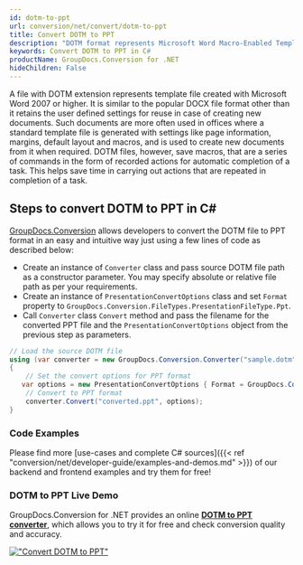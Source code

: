```yaml
---
id: dotm-to-ppt
url: conversion/net/convert/dotm-to-ppt
title: Convert DOTM to PPT
description: "DOTM format represents Microsoft Word Macro-Enabled Template with .dotm extension. Learn how to convert DOTM to PPT file programmatically in C# language using GroupDocs.Conversion for .NET library."
keywords: Convert DOTM to PPT in C#
productName: GroupDocs.Conversion for .NET
hideChildren: False
---
```


A file with DOTM extension represents template file created with Microsoft Word 2007 or higher. It is similar to the popular DOCX file format other than it retains the user defined settings for reuse in case of creating new documents. Such documents are more often used in offices where a standard template file is generated with settings like page information, margins, default layout and macros, and is used to create new documents from it when required. DOTM files, however, save macros, that are a series of commands in the form of recorded actions for automatic completion of a task. This helps save time in carrying out actions that are repeated in completion of a task.

## Steps to convert DOTM to PPT in C#

[GroupDocs.Conversion](https://products.groupdocs.com/conversion/net) allows developers to convert the DOTM file to PPT format in an easy and intuitive way just using a few lines of code as described below:

* Create an instance of `Converter` class and pass source DOTM file path as a constructor parameter. You may specify absolute or relative file path as per your requirements. 
* Create an instance of `PresentationConvertOptions` class and set `Format` property to `GroupDocs.Conversion.FileTypes.PresentationFileType.Ppt`.
* Call `Converter` class `Convert` method and pass the filename for the converted PPT file and the `PresentationConvertOptions` object from the previous step as parameters.

```csharp
// Load the source DOTM file
using (var converter = new GroupDocs.Conversion.Converter("sample.dotm"))
{
    // Set the convert options for PPT format
   var options = new PresentationConvertOptions { Format = GroupDocs.Conversion.FileTypes.PresentationFileType.Ppt };
    // Convert to PPT format
    converter.Convert("converted.ppt", options);
}
```

### Code Examples

Please find more [use-cases and complete C# sources]({{< ref "conversion/net/developer-guide/examples-and-demos.md" >}}) of our backend and frontend examples and try them for free!

### DOTM to PPT Live Demo

GroupDocs.Conversion for .NET provides an online [**DOTM to PPT converter**](https://products.groupdocs.app/conversion/dotm-to-ppt), which allows you to try it for free and check conversion quality and accuracy.

[!["Convert DOTM to PPT"](conversion/net/images/convert-to-ppt/convert-dotm-to-ppt.png)](https://products.groupdocs.app/conversion/dotm-to-ppt)